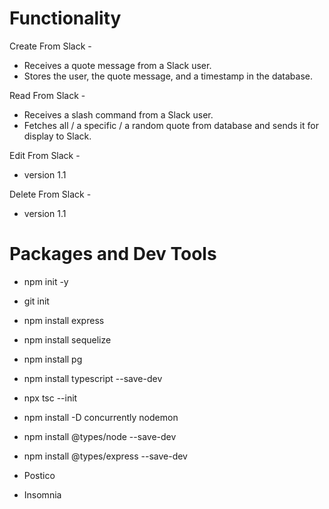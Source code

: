 # Functionality

Create From Slack -

- Receives a quote message from a Slack user.
- Stores the user, the quote message, and a timestamp in the database.

Read From Slack -

- Receives a slash command from a Slack user.
- Fetches all / a specific / a random quote from database and sends it for display to Slack.

Edit From Slack -

- version 1.1

Delete From Slack -

- version 1.1

# Packages and Dev Tools

- npm init -y
- git init
- npm install express
- npm install sequelize
- npm install pg
- npm install typescript --save-dev
- npx tsc --init
- npm install -D concurrently nodemon
- npm install @types/node --save-dev
- npm install @types/express --save-dev

- Postico
- Insomnia
